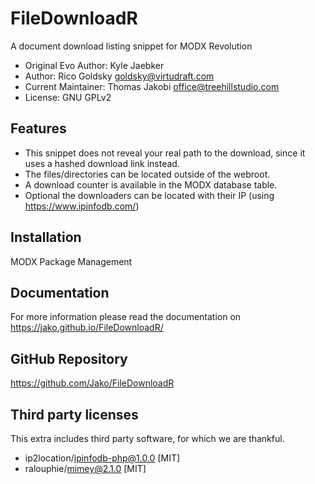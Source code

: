 # FileDownloadR

A document download listing snippet for MODX Revolution

- Original Evo Author: Kyle Jaebker
- Author: Rico Goldsky <goldsky@virtudraft.com>
- Current Maintainer: Thomas Jakobi <office@treehillstudio.com>
- License: GNU GPLv2

## Features

- This snippet does not reveal your real path to the download, since it uses a hashed download link instead. 
- The files/directories can be located outside of the webroot.
- A download counter is available in the MODX database table.
- Optional the downloaders can be located with their IP (using https://www.ipinfodb.com/)

## Installation

MODX Package Management

## Documentation

For more information please read the documentation on https://jako.github.io/FileDownloadR/

## GitHub Repository

https://github.com/Jako/FileDownloadR

## Third party licenses

This extra includes third party software, for which we are thankful.

* ip2location/ipinfodb-php@1.0.0 [MIT]
* ralouphie/mimey@2.1.0 [MIT]